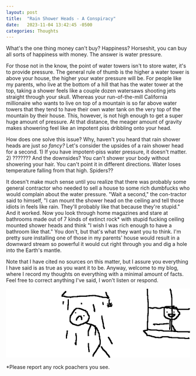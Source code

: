 ```yaml
---
layout: post
title:  "Rain Shower Heads - A Conspiracy"
date:   2023-11-04 13:42:45 -0500
categories: Thoughts
---
```

What's the one thing money can't buy? Happiness? Horseshit, you can buy all sorts of happiness with money. The answer is water pressure. 

For those not in the know, the point of water towers isn't to store water, it's to provide pressure. The general rule of thumb is the higher a water tower is above your house, the higher your water pressure will be. For people like my parents, who live at the bottom of a hill that has the water tower at the top, taking a shower feels like a couple dozen watersaws shooting jets straight through your skull. Whereas your run-of-the-mill California millionaire who wants to live on top of a mountain is so far above water towers that they tend to have their own water tank on the very top of the mountain by their house. This, however, is not high enough to get a super huge amount of pressure. At that distance, the meager amount of gravity makes showering feel like an impotent piss dribbling onto your head. 

How does one solve this issue? Why, haven't you heard that rain shower heads are just _so fancy?_ Let's consider the upsides of a rain shower head for a second. 1) If you have impotent-piss water pressure, it doesn't matter. 2) ??????? And the downsides? You can't shower your body without showering your hair. You can't point it in different directions. Water loses temperature falling from that high. Spiders?? 

It doesn't make much sense until you realize that there was probably some general contractor who needed to sell a house to some rich dumbfucks who would complain about the water pressure. "Wait a second," the con-tractor said to himself, "I can mount the shower head on the ceiling and tell those idiots in feels like rain. They'll probably like that because they're stupid." And it worked. Now you look through home magazines and stare at bathrooms made out of 7 kinds of extinct rock* with stupid fucking ceiling mounted shower heads and think "I wish I was rich enough to have a bathroom like that." You don't, but that's what they want you to think. I'm pretty sure installing one of those in my parents' house would result in a downward stream so powerful it would cut right through you and dig a hole into the Earth's mantle. 

Note that I have cited no sources on this matter, but I assure you everything I have said is as true as you want it to be. Anyway, welcome to my blog, where I record my thoughts on everything with a minimal amount of facts. Feel free to correct anything I've said, I won't listen or respond.

![Don't do this](/images/showerheads.png)

*Please report any rock poachers you see.
